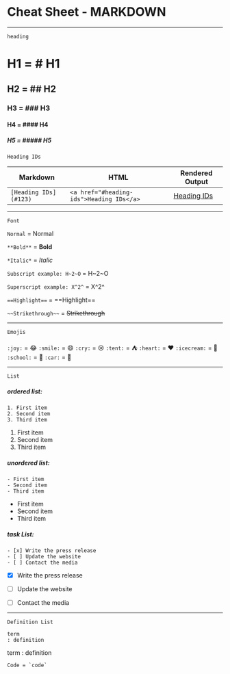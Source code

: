 # Cheat Sheet - MARKDOWN
---

```
heading
```
# H1 = # H1
## H2 = ## H2
### H3 = ### H3
#### H4 = #### H4
##### H5 = ##### H5

```
Heading IDs
```
Markdown|HTML|Rendered Output
---|---|---
`[Heading IDs](#123)`|`<a href="#heading-ids">Heading IDs</a>`|[Heading IDs](#123)


---
```
Font
````
`Normal`  = Normal

 `**Bold**`  = **Bold**

`*Italic*` = *Italic*

`Subscript example: H~2~O` = H~2~O

`Superscript example: X^2^` = X^2^

`==Highlight==` = ==Highlight==

`~~Strikethrough~~` = ~~Strikethrough~~

---
```
Emojis
```
`:joy:` = :joy:
`:smile:` = :smile:
`:cry:` = :cry:
`:tent:` = :tent:
`:heart:` = :heart:
`:icecream:` = :icecream:
`:school:` = :school:
`:car:` = :car:

---



```
List
```
##### ordered list:
```
1. First item
2. Second item
3. Third item
```
1. First item
2. Second item
3. Third item


##### unordered list:
```
- First item
- Second item
- Third item
```
- First item
- Second item
- Third item

##### task List:
```
- [x] Write the press release
- [ ] Update the website
- [ ] Contact the media
```
- [x] Write the press release
- [ ] Update the website
- [ ] Contact the media



 ---


`Definition List`

``` 
term
: definition
```
term
: definition

```
Code = `code`
````

